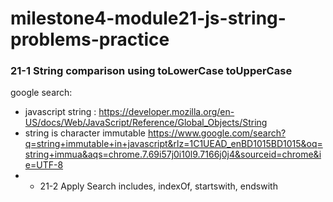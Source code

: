 # milestone4-module21-js-string-problems-practice

### 21-1 String comparison using toLowerCase toUpperCase
google search: 
* javascript string : https://developer.mozilla.org/en-US/docs/Web/JavaScript/Reference/Global_Objects/String 
* string is character immutable https://www.google.com/search?q=string+immutable+in+javascript&rlz=1C1UEAD_enBD1015BD1015&oq=string+immua&aqs=chrome.7.69i57j0i10l9.7166j0j4&sourceid=chrome&ie=UTF-8
* * 21-2 Apply Search includes, indexOf, startswith, endswith
